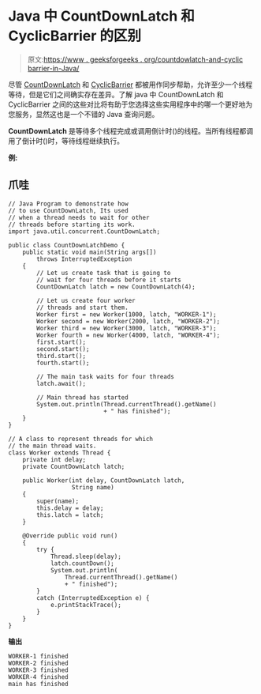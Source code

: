 # Java 中 CountDownLatch 和 CyclicBarrier 的区别

> 原文:[https://www . geeksforgeeks . org/countdowlatch-and-cyclic barrier-in-Java/](https://www.geeksforgeeks.org/difference-between-countdownlatch-and-cyclicbarrier-in-java/)

尽管 [CountDownLatch](https://www.geeksforgeeks.org/countdownlatch-in-java/) 和 [CyclicBarrier](https://www.geeksforgeeks.org/java-util-concurrent-cyclicbarrier-java/#:~:text=In%20other%20words%2C%20a%20CyclicBarrier,threads%20to%20reach%20the%20barrier.) 都被用作同步帮助，允许至少一个线程等待，但是它们之间确实存在差异。了解 java 中 CountDownLatch 和 CyclicBarrier 之间的这些对比将有助于您选择这些实用程序中的哪一个更好地为您服务，显然这也是一个不错的 Java 查询问题。

**CountDownLatch** 是等待多个线程完成或调用倒计时()的线程。当所有线程都调用了倒计时()时，等待线程继续执行。

**例:**

## 爪哇

```
// Java Program to demonstrate how
// to use CountDownLatch, Its used
// when a thread needs to wait for other
// threads before starting its work.
import java.util.concurrent.CountDownLatch;

public class CountDownLatchDemo {
    public static void main(String args[])
        throws InterruptedException
    {
        // Let us create task that is going to
        // wait for four threads before it starts
        CountDownLatch latch = new CountDownLatch(4);

        // Let us create four worker
        // threads and start them.
        Worker first = new Worker(1000, latch, "WORKER-1");
        Worker second = new Worker(2000, latch, "WORKER-2");
        Worker third = new Worker(3000, latch, "WORKER-3");
        Worker fourth = new Worker(4000, latch, "WORKER-4");
        first.start();
        second.start();
        third.start();
        fourth.start();

        // The main task waits for four threads
        latch.await();

        // Main thread has started
        System.out.println(Thread.currentThread().getName()
                           + " has finished");
    }
}

// A class to represent threads for which
// the main thread waits.
class Worker extends Thread {
    private int delay;
    private CountDownLatch latch;

    public Worker(int delay, CountDownLatch latch,
                  String name)
    {
        super(name);
        this.delay = delay;
        this.latch = latch;
    }

    @Override public void run()
    {
        try {
            Thread.sleep(delay);
            latch.countDown();
            System.out.println(
                Thread.currentThread().getName()
                + " finished");
        }
        catch (InterruptedException e) {
            e.printStackTrace();
        }
    }
}
```

**输出**

```
WORKER-1 finished
WORKER-2 finished
WORKER-3 finished
WORKER-4 finished
main has finished

```
